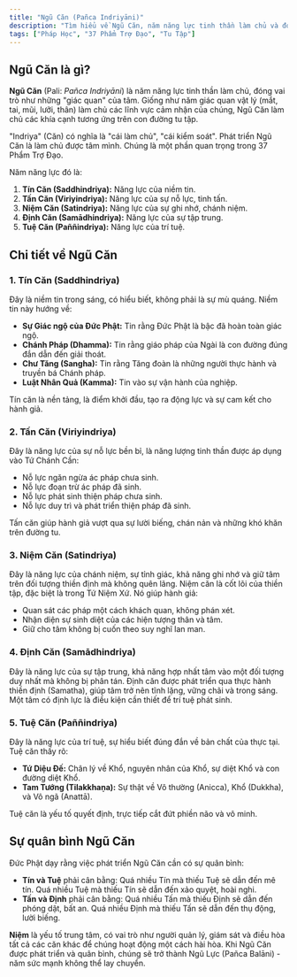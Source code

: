 ```yaml
---
title: "Ngũ Căn (Pañca Indriyāni)"
description: "Tìm hiểu về Ngũ Căn, năm năng lực tinh thần làm chủ và đóng vai trò nền tảng trong việc kiểm soát các khía cạnh của tâm trên con đường tu tập."
tags: ["Pháp Học", "37 Phẩm Trợ Đạo", "Tu Tập"]
---
```


## Ngũ Căn là gì?

**Ngũ Căn** (Pali: *Pañca Indriyāni*) là năm năng lực tinh thần làm chủ, đóng vai trò như những "giác quan" của tâm. Giống như năm giác quan vật lý (mắt, tai, mũi, lưỡi, thân) làm chủ các lĩnh vực cảm nhận của chúng, Ngũ Căn làm chủ các khía cạnh tương ứng trên con đường tu tập.

"Indriya" (Căn) có nghĩa là "cái làm chủ", "cái kiểm soát". Phát triển Ngũ Căn là làm chủ được tâm mình. Chúng là một phần quan trọng trong 37 Phẩm Trợ Đạo.

Năm năng lực đó là:

1.  **Tín Căn (Saddhindriya):** Năng lực của niềm tin.
2.  **Tấn Căn (Viriyindriya):** Năng lực của sự nỗ lực, tinh tấn.
3.  **Niệm Căn (Satindriya):** Năng lực của sự ghi nhớ, chánh niệm.
4.  **Định Căn (Samādhindriya):** Năng lực của sự tập trung.
5.  **Tuệ Căn (Paññindriya):** Năng lực của trí tuệ.

## Chi tiết về Ngũ Căn

### 1. Tín Căn (Saddhindriya)
Đây là niềm tin trong sáng, có hiểu biết, không phải là sự mù quáng. Niềm tin này hướng về:
-   **Sự Giác ngộ của Đức Phật:** Tin rằng Đức Phật là bậc đã hoàn toàn giác ngộ.
-   **Chánh Pháp (Dhamma):** Tin rằng giáo pháp của Ngài là con đường đúng đắn dẫn đến giải thoát.
-   **Chư Tăng (Sangha):** Tin rằng Tăng đoàn là những người thực hành và truyền bá Chánh pháp.
-   **Luật Nhân Quả (Kamma):** Tin vào sự vận hành của nghiệp.

Tín căn là nền tảng, là điểm khởi đầu, tạo ra động lực và sự cam kết cho hành giả.

### 2. Tấn Căn (Viriyindriya)
Đây là năng lực của sự nỗ lực bền bỉ, là năng lượng tinh thần được áp dụng vào Tứ Chánh Cần:
-   Nỗ lực ngăn ngừa ác pháp chưa sinh.
-   Nỗ lực đoạn trừ ác pháp đã sinh.
-   Nỗ lực phát sinh thiện pháp chưa sinh.
-   Nỗ lực duy trì và phát triển thiện pháp đã sinh.

Tấn căn giúp hành giả vượt qua sự lười biếng, chán nản và những khó khăn trên đường tu.

### 3. Niệm Căn (Satindriya)
Đây là năng lực của chánh niệm, sự tỉnh giác, khả năng ghi nhớ và giữ tâm trên đối tượng thiền định mà không quên lãng. Niệm căn là cốt lõi của thiền tập, đặc biệt là trong Tứ Niệm Xứ. Nó giúp hành giả:
-   Quan sát các pháp một cách khách quan, không phán xét.
-   Nhận diện sự sinh diệt của các hiện tượng thân và tâm.
-   Giữ cho tâm không bị cuốn theo suy nghĩ lan man.

### 4. Định Căn (Samādhindriya)
Đây là năng lực của sự tập trung, khả năng hợp nhất tâm vào một đối tượng duy nhất mà không bị phân tán. Định căn được phát triển qua thực hành thiền định (Samatha), giúp tâm trở nên tĩnh lặng, vững chãi và trong sáng. Một tâm có định lực là điều kiện cần thiết để trí tuệ phát sinh.

### 5. Tuệ Căn (Paññindriya)
Đây là năng lực của trí tuệ, sự hiểu biết đúng đắn về bản chất của thực tại. Tuệ căn thấy rõ:
-   **Tứ Diệu Đế:** Chân lý về Khổ, nguyên nhân của Khổ, sự diệt Khổ và con đường diệt Khổ.
-   **Tam Tướng (Tilakkhaṇa):** Sự thật về Vô thường (Anicca), Khổ (Dukkha), và Vô ngã (Anattā).

Tuệ căn là yếu tố quyết định, trực tiếp cắt đứt phiền não và vô minh.

## Sự quân bình Ngũ Căn
Đức Phật dạy rằng việc phát triển Ngũ Căn cần có sự quân bình:
-   **Tín và Tuệ** phải cân bằng: Quá nhiều Tín mà thiếu Tuệ sẽ dẫn đến mê tín. Quá nhiều Tuệ mà thiếu Tín sẽ dẫn đến xảo quyệt, hoài nghi.
-   **Tấn và Định** phải cân bằng: Quá nhiều Tấn mà thiếu Định sẽ dẫn đến phóng dật, bất an. Quá nhiều Định mà thiếu Tấn sẽ dẫn đến thụ động, lười biếng.

**Niệm** là yếu tố trung tâm, có vai trò như người quản lý, giám sát và điều hòa tất cả các căn khác để chúng hoạt động một cách hài hòa. Khi Ngũ Căn được phát triển và quân bình, chúng sẽ trở thành Ngũ Lực (Pañca Balāni) - năm sức mạnh không thể lay chuyển.
